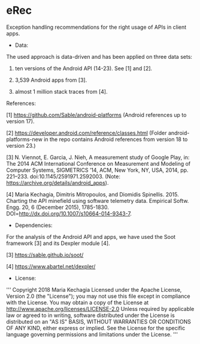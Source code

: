# eRec

Exception handling recommendations for the right usage of APIs in client apps.

* Data:

The used approach is data-driven and has been applied on three data sets:

1. ten versions of the Android API (14-23). See [1] and [2].

2. 3,539 Android apps from [3].

3. almost 1 million stack traces from [4].

References:

[1] https://github.com/Sable/android-platforms (Android references up to version 17).

[2] https://developer.android.com/reference/classes.html (Folder android-platforms-new in the repo contains Android references from version 18 to version 23.)

[3] N. Viennot, E. Garcia, J. Nieh, A measurement study of Google Play, in: The 2014 ACM International Conference on Measurement and Modeling of Computer Systems, SIGMETRICS ’14, ACM, New York, NY, USA, 2014, pp. 221–233. doi:10.1145/2591971.2592003. (Note: https://archive.org/details/android_apps).

[4] Maria Kechagia, Dimitris Mitropoulos, and Diomidis Spinellis. 2015. Charting the API minefield using software telemetry data. Empirical Softw. Engg. 20, 6 (December 2015), 1785-1830. DOI=http://dx.doi.org/10.1007/s10664-014-9343-7.

* Dependencies:

For the analysis of the Android API and apps, we have used the Soot framework [3] and its Dexpler module [4].

[3] https://sable.github.io/soot/

[4] https://www.abartel.net/dexpler/

* License:

'''
Copyright 2018 Maria Kechagia
Licensed under the Apache License, Version 2.0 (the "License");
you may not use this file except in compliance with the License.
You may obtain a copy of the License at
    http://www.apache.org/licenses/LICENSE-2.0
Unless required by applicable law or agreed to in writing, software
distributed under the License is distributed on an "AS IS" BASIS,
WITHOUT WARRANTIES OR CONDITIONS OF ANY KIND, either express or implied.
See the License for the specific language governing permissions and
limitations under the License.
'''
